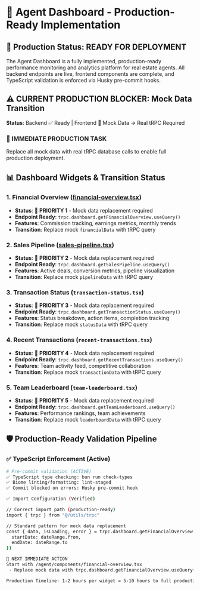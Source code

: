 # 🎯 Agent Dashboard - Production-Ready Implementation

## 🚀 Production Status: READY FOR DEPLOYMENT

The Agent Dashboard is a fully implemented, production-ready performance monitoring and analytics platform for real estate agents. All backend endpoints are live, frontend components are complete, and TypeScript validation is enforced via Husky pre-commit hooks.

## ⚠️ CURRENT PRODUCTION BLOCKER: Mock Data Transition

**Status**: Backend ✅ Ready | Frontend 🔄 Mock Data → Real tRPC Required

### 🎯 IMMEDIATE PRODUCTION TASK
Replace all mock data with real tRPC database calls to enable full production deployment.

## 📊 Dashboard Widgets & Transition Status

### 1. Financial Overview ([financial-overview.tsx](cci:7://file:///c:/Users/USER%201/Desktop/devots-final/steelix-final/apps/web/src/dashboards/agent/components/financial-overview.tsx:0:0-0:0))
- **Status**: 🔄 **PRIORITY 1** - Mock data replacement required
- **Endpoint Ready**: `trpc.dashboard.getFinancialOverview.useQuery()`
- **Features**: Commission tracking, earnings metrics, monthly trends
- **Transition**: Replace mock `financialData` with tRPC query

### 2. Sales Pipeline ([sales-pipeline.tsx](cci:7://file:///c:/Users/USER%201/Desktop/devots-final/steelix-final/apps/web/src/dashboards/agent/components/sales-pipeline.tsx:0:0-0:0))
- **Status**: 🔄 **PRIORITY 2** - Mock data replacement required  
- **Endpoint Ready**: `trpc.dashboard.getSalesPipeline.useQuery()`
- **Features**: Active deals, conversion metrics, pipeline visualization
- **Transition**: Replace mock `pipelineData` with tRPC query

### 3. Transaction Status (`transaction-status.tsx`)
- **Status**: 🔄 **PRIORITY 3** - Mock data replacement required
- **Endpoint Ready**: `trpc.dashboard.getTransactionStatus.useQuery()`
- **Features**: Status breakdown, action items, completion tracking
- **Transition**: Replace mock `statusData` with tRPC query

### 4. Recent Transactions (`recent-transactions.tsx`)
- **Status**: 🔄 **PRIORITY 4** - Mock data replacement required
- **Endpoint Ready**: `trpc.dashboard.getRecentTransactions.useQuery()`
- **Features**: Team activity feed, competitive collaboration
- **Transition**: Replace mock `transactionData` with tRPC query

### 5. Team Leaderboard (`team-leaderboard.tsx`)
- **Status**: 🔄 **PRIORITY 5** - Mock data replacement required
- **Endpoint Ready**: `trpc.dashboard.getTeamLeaderboard.useQuery()`
- **Features**: Performance rankings, team achievements
- **Transition**: Replace mock `leaderboardData` with tRPC query

## 🛡️ Production-Ready Validation Pipeline

### ✅ TypeScript Enforcement (Active)
```bash
# Pre-commit validation (ACTIVE)
✅ TypeScript type checking: bun run check-types
✅ Biome linting/formatting: lint-staged  
✅ Commit blocked on errors: Husky pre-commit hook

✅ Import Configuration (Verified)

// Correct import path (production-ready)
import { trpc } from "@/utils/trpc"

// Standard pattern for mock data replacement
const { data, isLoading, error } = trpc.dashboard.getFinancialOverview.useQuery({
  startDate: dateRange.from,
  endDate: dateRange.to
})

🎯 NEXT IMMEDIATE ACTION
Start with /agent/components/financial-overview.tsx
 - Replace mock data with trpc.dashboard.getFinancialOverview.useQuery() to unblock production deployment.

Production Timeline: 1-2 hours per widget = 5-10 hours to full production readiness.


